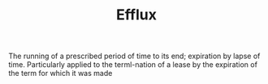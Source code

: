 ---
title: Efflux
letter: E
permalink: "/definitions/bld-efflux.html"
body: The running of a prescribed period of time to its end; expiration by lapse of
  time. Particularly applied to the terml-nation of a lease by the expiration of the
  term for which it was made
published_at: '2018-07-07'
source: Black's Law Dictionary 2nd Ed (1910)
layout: post
---